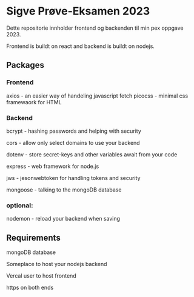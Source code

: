 # Sigve Prøve-Eksamen 2023
Dette repositorie innholder frontend og backenden til min pex oppgave 2023.

Frontend is buildt on react and backend is buildt on nodejs.

## Packages
### Frontend
axios - an easier way of handeling javascript fetch
picocss - minimal css framewaork for HTML

### Backend
bcrypt - hashing passwords and helping with security

cors - allow only select domains to use your backend

dotenv - store secret-keys and other variables await from your code

express - web framework for node.js

jws - jesonwebtoken for handling tokens and security

mongoose - talking to the mongoDB database


### optional:
nodemon - reload your backend when saving


## Requirements
mongoDB database

Someplace to host your nodejs backend

Vercal user to host frontend

https on both ends
